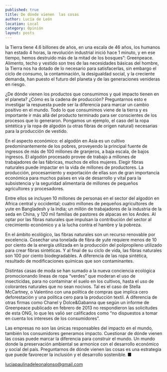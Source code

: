 ```yaml
---
published: true
title: De dónde vienen  las cosas
author: Lucía de León
location: Local
category: Opinión
layout: posts
---
```


la Tierra tiene 4.6 billones de años, en una escala de 46 años, los humanos han estado 4 horas, la revolución industrial inició hace 1 minuto, y en ese tiempo, hemos destruido más de la mitad de los bosques”: Greenpeace. 
Alimento, techo y vestido son tres de las necesidades básicas del hombre, la Tierra nos ha dotado de lo necesario para satisfacerlas, sin embargo el ciclo de consumo, la contaminación, la desigualdad social, y la creciente demanda, han puesto el futuro del planeta y  de las generaciones venideras en riesgo.

¿De dónde vienen  los productos que consumimos y qué impacto tienen en el planeta?  ¿Cómo es la cadena de producción? Preguntarnos esto e investigar la respuesta puede ser la diferencia para marcar un cambio positivo en el mundo. 
Todo lo que consumimos viene de la tierra y es importante ir más allá del producto terminado para ser conscientes de los procesos que lo generaron. Pongamos un ejemplo, el caso del la ropa sintética y la ropa de algodón (u otras fibras de origen natural) necesarias para la producción de vestido. 

En el aspecto económico: el algodón en Asia es un cultivo predominantemente de los pobres, proveyendo la principal fuente de ingresos de más de 100 millones de granjeros, a baja escala, de bajos ingresos. El algodón procesado provee de trabajo a millones de trabajadores de las fábricas, muchos de ellos mujeres. 
Elegir fibras naturales puede impactar en la vida de millones de productores. La producción, procesamiento y exportación de ellas son de gran importancia económica para muchos países en vía de desarrollo y vital para la subsistencia y la seguridad alimentaria de millones de pequeños agricultores y procesadores. 

Entre ellos se incluyen 10 millones de personas en el sector del algodón en Africa central y occidental; cuatro millones de pequeños agricultores de yute en Bangladesh y la India; un millón de trabajadores de la industria de la seda en China, y 120 mil familias de pastores de alpacas en los Andes. Al optar por las fibras naturales que impulsan la contribución del sector al crecimiento económico y a la lucha contra el hambre y la pobreza.

En el ámbito ecológico, las fibras naturales son un recurso renovable por excelencia. Cosechar una tonelada de fibra de yute requiere menos de 10 por ciento de la energía utilizada en la producción del polipropileno utilizado para crear fibras sintéticas. Y al final de su ciclo de vida, las fibras naturales son 100 por ciento biodegradables. A diferencia de las ropa sintética, resultado de modificaciones químicas que son contaminantes.

Distintas casas de moda se han sumado a la nueva conciencia ecológica promocionando líneas de ropa  “verdes” que moderan el uso de insecticidas, para no contaminar el suelo en los cultivos, hasta el uso de colorantes naturales que no sean nocivos. Tal es el caso de Stella McCartney, o Valentino con una política de compras que implica cero deforestación y una política cero para la producción textil. A diferencia de otras firmas como Chanel y Dolce&Gabanna  que según un informe de  Greenpeace publicado  en febrero de 2013 no respondieron las solicitudes de esta ONG, lo que les valió ser calificados como “no dispuestos a tomar en cuenta los intereses de los consumidores”. 

Las empresas no son las únicas responsables del impacto en el mundo, también los consumidores generamos impacto.  Cuestionar de dónde vienen las cosas puede marcar la diferencia para construir el mundo. Un mundo donde la preservación ambiental se armonice con el desarrollo económico y social del país. Preguntarnos de dónde vienen las cosas es una estrategia que puede favorecer la inclusión y el desarrollo sostenible. ■

luciapaulinadeleonalonso@gmail.com
